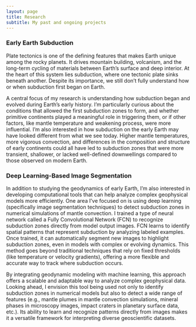 ```yaml
---
layout: page
title: Research
subtitle: My past and ongoing projects
---
```


### Early Earth Subduction

Plate tectonics is one of the defining features that makes Earth unique among the rocky planets. It drives mountain building, volcanism, and the long-term cycling of materials between Earth’s surface and deep interior. At the heart of this system lies subduction, where one tectonic plate sinks beneath another. Despite its importance, we still don’t fully understand how or when subduction first began on Earth.



A central focus of my research is understanding how subduction began and evolved during Earth’s early history. I’m particularly curious about the conditions that allowed the first subduction zones to form, and whether primitive continents played a meaningful role in triggering them, or if other factors, like mantle temperature and weakening process, were more influential. I’m also interested in how subduction on the early Earth may have looked different from what we see today. Higher mantle temperatures, more vigorous convection, and differences in the composition and structure of early continents could all have led to subduction zones that were more transient, shallower, or lacked well-defined downwellings compared to those observed on modern Earth.


### Deep Learning-Based Image Segmentation

In addition to studying the geodynamics of early Earth, I’m also interested in developing computational tools that can help analyze complex geophysical models more efficiently. One area I’ve focused on is using deep learning (specifically image segmentation techniques) to detect subduction zones in numerical simulations of mantle convection. I trained a type of neural network called a Fully Convolutional Network (FCN) to recognize subduction zones directly from model output images. FCN learns to identify spatial patterns that represent subduction by analyzing labeled examples. Once trained, it can automatically segment new images to highlight subduction zones, even in models with complex or evolving dynamics. This method goes beyond traditional techniques that rely on fixed thresholds (like temperature or velocity gradients), offering a more flexible and accurate way to track where subduction occurs.

By integrating geodynamic modeling with machine learning, this approach offers a scalable and adaptable way to analyze complex geophysical data. Looking ahead, I envision this tool being used not only to identify subduction zones in numerical models but also to detect a wide range of features (e.g., mantle plumes in mantle convection simulations, mineral phases in microscopy images, impact craters in planetary surface data, etc.). Its ability to learn and recognize patterns directly from images makes it a versatile framework for interpreting diverse geoscientific datasets.
